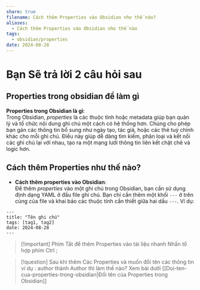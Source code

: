 ```yaml
---
share: true
filename: Cách thêm Properties vào Obsidian như thế nào?
aliases:
  - Cách thêm Properties vào Obsidian như thế nào
tags:
  - obsidian/properties
date: 2024-08-28
---
```


# Bạn Sẽ trả lời 2 câu hỏi sau
## Properties trong obsidian để làm gì
**Properties trong Obsidian là gì**:  
    Trong Obsidian, _properties_ là các thuộc tính hoặc metadata giúp bạn quản lý và tổ chức nội dung ghi chú một cách có hệ thống hơn. Chúng cho phép bạn gán các thông tin bổ sung như ngày tạo, tác giả, hoặc các thẻ tuỳ chỉnh khác cho mỗi ghi chú. Điều này giúp dễ dàng tìm kiếm, phân loại và kết nối các ghi chú lại với nhau, tạo ra một mạng lưới thông tin liên kết chặt chẽ và logic hơn.


## Cách thêm Properties như thế nào?

- **Cách thêm properties vào Obsidian**:  
    Để thêm _properties_ vào một ghi chú trong Obsidian, bạn cần sử dụng định dạng YAML ở đầu file ghi chú. Bạn chỉ cần thêm một khối `---` ở trên cùng của file và khai báo các thuộc tính cần thiết giữa hai dấu `---`. Ví dụ:
```
---
title: "Tên ghi chú"
tags: [tag1, tag2]
date: 2024-08-28
---

```
> [!important] Phím Tắt để thêm Properties vào tài liệu nhanh 
> Nhấn tổ hợp phím Ctrl ; 

> [!question] Sau khi thêm Các Properties và muốn đổi tên các thông tin ví dụ : author thành Author thì làm thế nào? Xem bài dưới
> [[Doi-ten-cua-properties-trong-obsidian|Đổi tên của Properties trong Obsidian]]